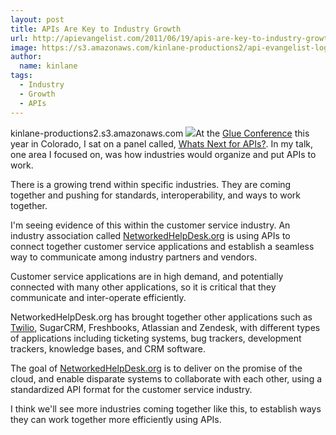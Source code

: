 ```yaml
---
layout: post
title: APIs Are Key to Industry Growth
url: http://apievangelist.com/2011/06/19/apis-are-key-to-industry-growth/
image: https://s3.amazonaws.com/kinlane-productions2/api-evangelist-logos/api-evangelist-butterfly-vertical.png
author:
  name: kinlane
tags:
  - Industry
  - Growth
  - APIs
---
```

kinlane-productions2.s3.amazonaws.com ![](http://kinlane-productions.s3.amazonaws.com/api-evangelist/NetworkedHelpDesk/Networked-help-desk.png)At the [Glue Conference](http://gluecon.com/2011/ "Glue Conference") this year in Colorado, I sat on a panel called, [Whats Next for APIs?](http://www.kinlane.com/2011/05/whats-next-for-apis/ "Whats Next for APIs?"). In my talk, one area I focused on, was how industries would organize and put APIs to work.

There is a growing trend within specific industries. They are coming together and pushing for standards, interoperability, and ways to work together.

I'm seeing evidence of this within the customer service industry. An industry association called [NetworkedHelpDesk.org](http://networkedhelpdesk.org/ "NetworkedHelpDesk.org") is using APIs to connect together customer service applications and establish a seamless way to communicate among industry partners and vendors.

Customer service applications are in high demand, and potentially connected with many other applications, so it is critical that they communicate and inter-operate efficiently.

NetworkedHelpDesk.org has brought together other applications such as [Twilio](http://www.apievangelist.com/api-detail.php?API_ID=1823 "Twilio"), SugarCRM, Freshbooks, Atlassian and Zendesk, with different types of applications including ticketing systems, bug trackers, development trackers, knowledge bases, and CRM software.

The goal of [NetworkedHelpDesk.org](http://networkedhelpdesk.org/ "NetworkedHelpDesk.org") is to deliver on the promise of the cloud, and enable disparate systems to collaborate with each other, using a standardized API format for the customer service industry.

I think we'll see more industries coming together like this, to establish ways they can work together more efficiently using APIs.